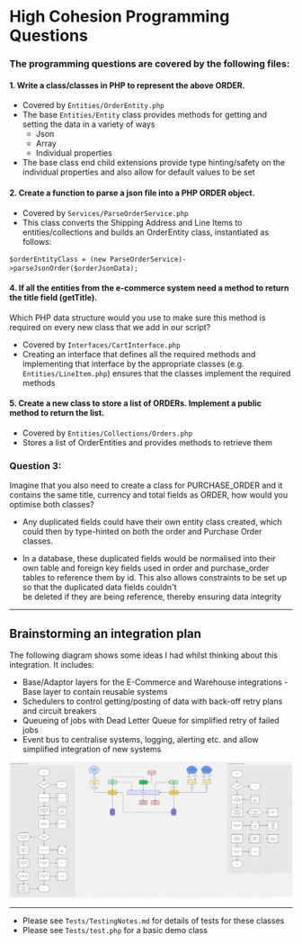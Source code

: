 # High Cohesion Programming Questions


### The programming questions are covered by the following files:

#### 1. Write a class/classes in PHP to represent the above ORDER.
- Covered by `Entities/OrderEntity.php`
- The base `Entities/Entity` class provides methods for getting and setting the data in a variety of ways
  - Json
  - Array
  - Individual properties
- The base class end child extensions provide type hinting/safety on the individual properties and also 
  allow for default values to be set


#### 2. Create a function to parse a json file into a PHP ORDER object.
- Covered by `Services/ParseOrderService.php`
- This class converts the Shipping Address and Line Items to entities/collections and builds an 
  OrderEntity class, instantiated as follows:
```
$orderEntityClass = (new ParseOrderService)->parseJsonOrder($orderJsonData);
```


#### 4. If all the entities from the e-commerce system need a method to return the title field (**getTitle**). 
Which PHP data structure would you use to make sure this method is required on every new class that we add in our script?
- Covered by `Interfaces/CartInterface.php`
- Creating an interface that defines all the required methods and implementing that interface by the appropriate classes 
(e.g. `Entities/LineItem.php`) ensures that the classes implement the required methods


#### 5. Create a new class to store a list of ORDERs. Implement a public method to return the list.
- Covered by `Entities/Collections/Orders.php`
- Stores a list of OrderEntities and provides methods to retrieve them



### Question 3:  
Imagine that you also need to create a class for PURCHASE_ORDER and it contains the 
same title, currency and total fields as ORDER, how would you optimise both classes?

- Any duplicated fields could have their own entity class created, which could then by 
  type-hinted on both the order and Purchase Order classes.

- In a database, these duplicated fields would be normalised into their own table and 
  foreign key fields used in order and purchase_order tables to reference them by id.
  This also allows constraints to be set up so that the duplicated data fields couldn't   
  be deleted if they are being reference, thereby ensuring data integrity

---

## Brainstorming an integration plan

The following diagram shows some ideas I had whilst thinking about this integration. It includes:

- Base/Adaptor layers for the E-Commerce and Warehouse integrations - Base layer to contain reusable systems
- Schedulers to control getting/posting of data with back-off retry plans and circuit breakers
- Queueing of jobs with Dead Letter Queue for simplified retry of failed jobs
- Event bus to centralise systems, logging, alerting etc. and allow simplified integration of new systems

![IntegrationPlan.png](IntegrationPlan.png)

---

- Please see `Tests/TestingNotes.md` for details of tests for these classes
- Please see `Tests/test.php` for a basic demo class